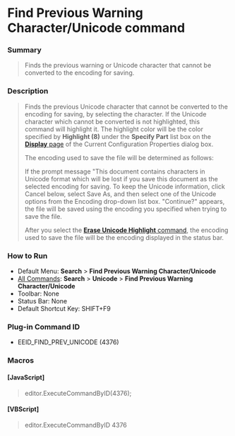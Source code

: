 # Find Previous Warning Character/Unicode command

### Summary

> Finds the previous warning or Unicode character that cannot be converted to the encoding for saving.

### Description

> Finds the previous Unicode character that cannot be converted to the encoding for
> saving, by selecting the character. If the Unicode character which cannot
> be converted is not highlighted, this command
> will highlight it. The highlight color will be the color specified by
> **Highlight (8)** under the
> **Specify Part** list box on the
> [**Display** page](../../dlg/properties/display/index) of
> the Current Configuration Properties dialog box.
>
> The encoding used to save the file will be determined as follows:
>
> If the prompt
> message "This document contains characters in Unicode format which will
> be lost if you save this document as the selected encoding for saving. To
> keep the Unicode information, click Cancel below, select Save As, and then
> select one of the Unicode options from the Encoding drop-down list box.
> "Continue?" appears, the file will
> be saved using the encoding you specified when trying to save the file.
>
> After you select the [**Erase Unicode Highlight** command](erase_unicode_hilite), the encoding used to save the
> file will be the encoding displayed in the status bar.

### How to Run

- Default Menu: **Search** \> **Find Previous Warning Character/Unicode**
- [All Commands](../tools/all_commands): **Search** \> **Unicode** \> **Find Previous Warning Character/Unicode**
- Toolbar: None
- Status Bar: None
- Default Shortcut Key: SHIFT+F9

### Plug-in Command ID

- EEID\_FIND\_PREV\_UNICODE (4376)

### Macros

#### \[JavaScript\]

> editor.ExecuteCommandByID(4376);

#### \[VBScript\]

> editor.ExecuteCommandByID 4376
